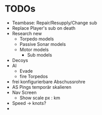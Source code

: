 # TODOs
+ Teambase: Repair/Resupply/Change sub
+ Replace Player's sub on death
+ Research new
  + Torpedo models
  + Passive Sonar models
  + Motor models
    + Sub models
+ Decoys
+ AI
  + Evade
  + fire Torpedos
+ frei konfigurierbare Abschussrohre
+ AS Pings temporär skalieren
+ Nav Screen
  + Show scale px : km
+ Speed -> knots?
+ 
